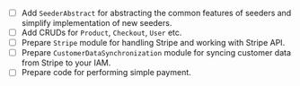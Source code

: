 - [ ] Add `SeederAbstract` for abstracting the common features of seeders and simplify implementation of new seeders.
- [ ] Add CRUDs for `Product`, `Checkout`, `User` etc.
- [ ] Prepare `Stripe` module for handling Stripe and working with Stripe API.
- [ ] Prepare `CustomerDataSynchronization` module for syncing customer data from Stripe to your IAM.
- [ ] Prepare code for performing simple payment.